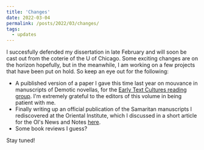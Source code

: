 ```yaml
---
title: 'Changes'
date: 2022-03-04
permalink: /posts/2022/03/changes/
tags:
  - updates
---
```


I succesfully defended my dissertation in late February and will soon be cast out from the coterie of the U of Chicago. Some exciting changes are on the horizon hopefully, but in the meanwhile, I am working on a few projects that have been put on hold. So keep an eye out for the following:

* A puiblished version of a paper I gave this time last year on mouvance in manuscripts of Demotic novellas, for the [Early Text Cultures reading group](https://www.earlytextcultures.org/). I'm extremely grateful to the editors of this volume in being patient with me.
* Finally writing up an official publication of the Samaritan manuscripts I rediscovered at the Oriental Institute, which I discussed in a short article for the OI's News and Notes [here](https://works.hcommons.org/records/p43ne-deq21/latest).
* Some book reviews I guess?

Stay tuned!
